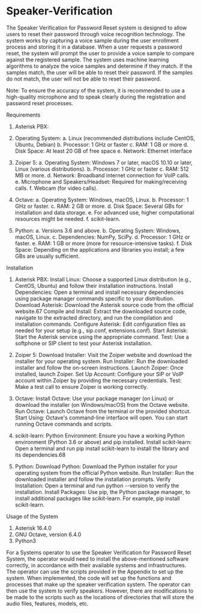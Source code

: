 # Speaker-Verification
The Speaker Verification for Password Reset system is designed to allow users to reset their password through voice recognition technology. The system works by capturing a voice sample during the user enrollment process and storing it in a database. When a
user requests a password reset, the system will prompt the user to provide a voice sample to compare against the registered sample. The system uses machine learning algorithms to analyze the voice samples and determine if they match. If the samples match, the user will be able to reset their password. If the samples do not match, the user will not be able to reset their password.

Note: To ensure the accuracy of the system, it is recommended to use a high-quality
microphone and to speak clearly during the registration and password reset processes.

Requirements
1. Asterisk PBX:

2. Operating System:
a. Linux (recommended distributions include CentOS, Ubuntu, Debian)
b. Processor: 1 GHz or faster
c. RAM: 1 GB or more
d. Disk Space: At least 20 GB of free space
e. Network: Ethernet interface

3. Zoiper 5:
a. Operating System: Windows 7 or later, macOS 10.10 or later, Linux (various
distributions).
b. Processor: 1 GHz or faster
c. RAM: 512 MB or more.
d. Network: Broadband internet connection for VoIP calls.
e. Microphone and Speakers/Headset: Required for making/receiving calls.
f. Webcam (for video calls).

4. Octave:
a. Operating System: Windows, macOS, Linux.
b. Processor: 1 GHz or faster.
c. RAM: 2 GB or more.
d. Disk Space: Several GBs for installation and data storage.
e. For advanced use, higher computational resources might be needed.
f. scikit-learn.

5. Python:
a. Versions 3.6 and above.
b. Operating System: Windows, macOS, Linux.
c. Dependencies: NumPy, SciPy.
d. Processor: 1 GHz or faster.
e. RAM: 1 GB or more (more for resource-intensive tasks).
f. Disk Space: Depending on the applications and libraries you install; a few
GBs are usually sufficient.

Installation

1. Asterisk PBX:
Install Linux: Choose a supported Linux distribution (e.g., CentOS, Ubuntu) and follow
their installation instructions.
Install Dependencies: Open a terminal and install necessary dependencies using
package manager commands specific to your distribution.
Download Asterisk: Download the Asterisk source code from the official website.67
Compile and Install: Extract the downloaded source code, navigate to the extracted
directory, and run the compilation and installation commands.
Configure Asterisk: Edit configuration files as needed for your setup (e.g., sip.conf,
extensions.conf).
Start Asterisk: Start the Asterisk service using the appropriate command.
Test: Use a softphone or SIP client to test your Asterisk installation.

2. Zoiper 5:
Download Installer: Visit the Zoiper website and download the installer for your operating
system.
Run Installer: Run the downloaded installer and follow the on-screen instructions.
Launch Zoiper: Once installed, launch Zoiper.
Set Up Account: Configure your SIP or VoIP account within Zoiper by providing the
necessary credentials.
Test: Make a test call to ensure Zoiper is working correctly.

3. Octave:
Install Octave: Use your package manager (on Linux) or download the installer (on
Windows/macOS) from the Octave website.
Run Octave: Launch Octave from the terminal or the provided shortcut.
Start Using: Octave's command-line interface will open. You can start running Octave
commands and scripts.

4. scikit-learn:
Python Environment: Ensure you have a working Python environment (Python 3.6 or
above) and pip installed.
Install scikit-learn: Open a terminal and run pip install scikit-learn to install the library and
its dependencies.68

5. Python:
Download Python: Download the Python installer for your operating system from the
official Python website.
Run Installer: Run the downloaded installer and follow the installation prompts.
Verify Installation: Open a terminal and run python --version to verify the installation.
Install Packages: Use pip, the Python package manager, to install additional packages
like scikit-learn. For example, pip install scikit-learn.

Usage of the System
1. Asterisk 16.4.0
2. GNU Octave, version 6.4.0
3. Python3
   
For a Systems operator to use the Speaker Verification for Password Reset System, the
operator would need to install the above-mentioned software correctly, in accordance with
their available systems and infrastructures. The operator can use the scripts provided in
the Appendix to set up the system. When implemented, the code will set up the functions
and processes that make up the speaker verification system.
The operator can then use the system to verify speakers. However, there are
modifications to be made to the scripts such as the locations of directories that will store
the audio files, features, models, etc.
